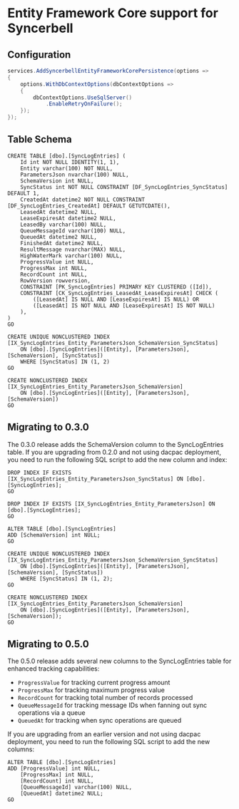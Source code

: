 # Entity Framework Core support for Syncerbell

## Configuration

```c#
services.AddSyncerbellEntityFrameworkCorePersistence(options => 
{
    options.WithDbContextOptions(dbContextOptions =>
    {
        dbContextOptions.UseSqlServer()
            .EnableRetryOnFailure();
    });
});
```

## Table Schema

```tsql
CREATE TABLE [dbo].[SyncLogEntries] (
    Id int NOT NULL IDENTITY(1, 1),
    Entity varchar(100) NOT NULL,
    ParametersJson nvarchar(100) NULL,
    SchemaVersion int NULL,
    SyncStatus int NOT NULL CONSTRAINT [DF_SyncLogEntries_SyncStatus] DEFAULT 1,
    CreatedAt datetime2 NOT NULL CONSTRAINT [DF_SyncLogEntries_CreatedAt] DEFAULT GETUTCDATE(),
    LeasedAt datetime2 NULL,
    LeaseExpiresAt datetime2 NULL,
    LeasedBy varchar(100) NULL,
    QueueMessageId varchar(100) NULL,
    QueuedAt datetime2 NULL,
    FinishedAt datetime2 NULL,
    ResultMessage nvarchar(MAX) NULL,
    HighWaterMark varchar(100) NULL,
    ProgressValue int NULL,
    ProgressMax int NULL,
    RecordCount int NULL,
    RowVersion rowversion,
    CONSTRAINT [PK_SyncLogEntries] PRIMARY KEY CLUSTERED ([Id]),
    CONSTRAINT [CK_SyncLogEntries_LeasedAt_LeaseExpiresAt] CHECK (
        ([LeasedAt] IS NULL AND [LeaseExpiresAt] IS NULL) OR
        ([LeasedAt] IS NOT NULL AND [LeaseExpiresAt] IS NOT NULL)
    ),
)
GO

CREATE UNIQUE NONCLUSTERED INDEX [IX_SyncLogEntries_Entity_ParametersJson_SchemaVersion_SyncStatus]
    ON [dbo].[SyncLogEntries]([Entity], [ParametersJson], [SchemaVersion], [SyncStatus])
    WHERE [SyncStatus] IN (1, 2)
GO

CREATE NONCLUSTERED INDEX [IX_SyncLogEntries_Entity_ParametersJson_SchemaVersion]
    ON [dbo].[SyncLogEntries]([Entity], [ParametersJson], [SchemaVersion])
GO

```

## Migrating to 0.3.0

The 0.3.0 release adds the SchemaVersion column to the SyncLogEntries table. 
If you are upgrading from 0.2.0 and not using dacpac deployment, you need to run the following SQL script
to add the new column and index:

```tsql
DROP INDEX IF EXISTS [IX_SyncLogEntries_Entity_ParametersJson_SyncStatus] ON [dbo].[SyncLogEntries];
GO

DROP INDEX IF EXISTS [IX_SyncLogEntries_Entity_ParametersJson] ON [dbo].[SyncLogEntries];
GO

ALTER TABLE [dbo].[SyncLogEntries]
ADD [SchemaVersion] int NULL;
GO

CREATE UNIQUE NONCLUSTERED INDEX [IX_SyncLogEntries_Entity_ParametersJson_SchemaVersion_SyncStatus]
    ON [dbo].[SyncLogEntries]([Entity], [ParametersJson], [SchemaVersion], [SyncStatus])
    WHERE [SyncStatus] IN (1, 2);
GO

CREATE NONCLUSTERED INDEX [IX_SyncLogEntries_Entity_ParametersJson_SchemaVersion]
    ON [dbo].[SyncLogEntries]([Entity], [ParametersJson], [SchemaVersion]);
GO
```

## Migrating to 0.5.0

The 0.5.0 release adds several new columns to the SyncLogEntries table for enhanced tracking capabilities:
- `ProgressValue` for tracking current progress amount
- `ProgressMax` for tracking maximum progress value
- `RecordCount` for tracking total number of records processed
- `QueueMessageId` for tracking message IDs when fanning out sync operations via a queue
- `QueuedAt` for tracking when sync operations are queued

If you are upgrading from an earlier version and not using dacpac deployment, you need to run the following SQL script
to add the new columns:

```tsql
ALTER TABLE [dbo].[SyncLogEntries]
ADD [ProgressValue] int NULL,
    [ProgressMax] int NULL,
    [RecordCount] int NULL,
    [QueueMessageId] varchar(100) NULL,
    [QueuedAt] datetime2 NULL;
GO
```
